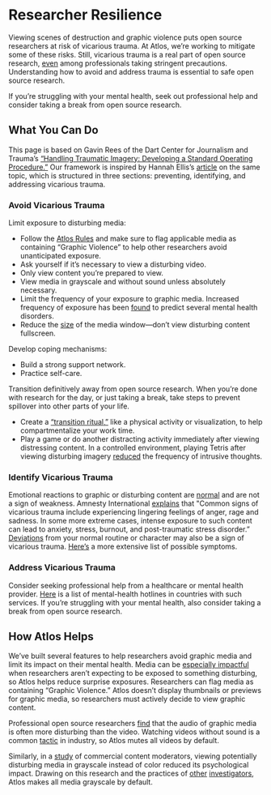 # Researcher Resilience

Viewing scenes of destruction and graphic violence puts open source researchers at risk of vicarious trauma. At Atlos, we’re working to mitigate some of these risks. Still, vicarious trauma is a real part of open source research, [even](https://gijn.org/2019/02/05/open-source-investigations-how-to-prevent-address-and-identify-vicarious-trauma/) among professionals taking stringent precautions. Understanding how to avoid and address trauma is essential to safe open source research. 

If you’re struggling with your mental health, seek out professional help and consider taking a break from open source research. 

## What You Can Do

This page is based on Gavin Rees of the Dart Center for Journalism and Trauma’s [“Handling Traumatic Imagery: Developing a Standard Operating Procedure.”](https://dartcenter.org/resources/handling-traumatic-imagery-developing-standard-operating-procedure) Our framework is inspired by Hannah Ellis’s [article](https://gijn.org/2019/02/05open-source-investigations-how-to-prevent-address-and-identify-vicarious-trauma/) on the same topic, which is structured in three sections: preventing, identifying, and addressing vicarious trauma. 

### Avoid Vicarious Trauma

Limit exposure to disturbing media:
- Follow the [Atlos Rules](https://github.com/milesmcc/atlos/blob/main/policy/RULES.md) and make sure to flag applicable media as containing “Graphic Violence” to help other researchers avoid unanticipated exposure. 
- Ask yourself if it’s necessary to view a disturbing video.
- Only view content you’re prepared to view.
- View media in grayscale and without sound unless absolutely necessary.
- Limit the frequency of your exposure to graphic media. Increased frequency of exposure has been [found](https://journals.sagepub.com/doi/full/10.1177/2054270414533323) to predict several mental health disorders. 
- Reduce the [size](https://dartcenter.org/content/working-with-traumatic-imagery) of the media window—don’t view disturbing content fullscreen. 

Develop coping mechanisms:
- Build a strong support network.
- Practice self-care.

Transition definitively away from open source research. When you’re done with research for the day, or just taking a break, take steps to prevent spillover into other parts of your life. 
- Create a [“transition ritual,”](https://dartcenter.org/resources/handling-traumatic-imagery-developing-standard-operating-procedure#_ftn4) like a physical activity or visualization, to help compartmentalize your work time. 
- Play a game or do another distracting activity immediately after viewing distressing content. In a controlled environment, playing Tetris after viewing disturbing imagery [reduced](https://www.ncbi.nlm.nih.gov/pmc/articles/PMC4526368/) the frequency of intrusive thoughts. 


### Identify Vicarious Trauma

Emotional reactions to graphic or disturbing content are [normal](https://www.ohchr.org/sites/default/files/Documents/Publications/OHCHR_BerkeleyProtocol.pdf) and are not a sign of weakness. Amnesty International [explains](https://www.amnesty.org/en/latest/news/2019/02/how-activists-and-reporters-can-protect-themselves-from-secondary-trauma/) that "Common signs of vicarious trauma include experiencing lingering feelings of anger, rage and sadness. In some more extreme cases, intense exposure to such content can lead to anxiety, stress, burnout, and post-traumatic stress disorder.” [Deviations](https://dartcenter.org/resources/handling-traumatic-imagery-developing-standard-operating-procedure#_ftn4) from your normal routine or character may also be a sign of vicarious trauma. [Here’s](https://ovc.ojp.gov/program/vtt/what-is-vicarious-trauma#what-are-some-common-negative-reactions-to-vicarious-trauma) a more extensive list of possible symptoms.

### Address Vicarious Trauma

Consider seeking professional help from a healthcare or mental health provider. [Here](https://unitedgmh.org/mental-health-support) is a list of mental-health hotlines in countries with such services. If you’re struggling with your mental health, also consider taking a break from open source research.

## How Atlos Helps

We’ve built several features to help researchers avoid graphic media and limit its impact on their mental health. Media can be [especially impactful](http://eyewitnessmediahub.com/research/vicarious-trauma/findings/what-makes-eyewitness-media-traumatic-) when researchers aren’t expecting to be exposed to something disturbing, so Atlos helps reduce surprise exposures. Researchers can flag media as containing “Graphic Violence.” Atlos doesn’t display thumbnails or previews for graphic media, so researchers must actively decide to view graphic content. 

Professional open source researchers [find](http://eyewitnessmediahub.com/research/vicarious-trauma/findings/what-makes-eyewitness-media-traumatic-) that the audio of graphic media is often more disturbing than the video. Watching videos without sound is a common [tactic](https://www.hhrjournal.org/2020/05/safer-viewing-a-study-of-secondary-trauma-mitigation-techniques-in-open-source-investigations/) in industry, so Atlos mutes all videos by default. 

Similarly, in a [study](https://ojs.aaai.org/index.php/HCOMP/article/view/5270/5122) of commercial content moderators, viewing potentially disturbing media in grayscale instead of color reduced its psychological impact. Drawing on this research and the practices of [other](https://dartcenter.org/resources/handling-traumatic-imagery-developing-standard-operating-procedure) [investigators](https://osintcurio.us/2020/06/08/vicarious-trauma-and-osint-a-practical-guide/), Atlos makes all media grayscale by default.
